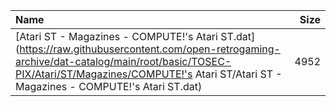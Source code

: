 |Name|Size|
|:---|---:|
|[Atari ST - Magazines - COMPUTE!'s Atari ST.dat](https://raw.githubusercontent.com/open-retrogaming-archive/dat-catalog/main/root/basic/TOSEC-PIX/Atari/ST/Magazines/COMPUTE!'s Atari ST/Atari ST - Magazines - COMPUTE!'s Atari ST.dat)|4952|
